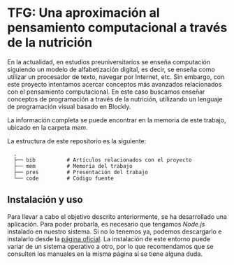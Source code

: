 # TFG: Una aproximación al pensamiento computacional a través de la nutrición

En la actualidad, en estudios preuniversitarios se enseña computación siguiendo un modelo de alfabetización digital, es decir, se enseña como utilizar un procesador de texto, navegar por Internet, etc. Sin embargo, con este proyecto intentamos acercar conceptos más avanzados relacionados con el pensamiento computacional. En este caso buscamos enseñar conceptos de programación a través de la nutrición, utilizando un lenguaje de programación visual basado en Blockly.

La información completa se puede encontrar en la memoria de este trabajo, ubicado en la carpeta *mem*.

La estructura de este repositorio es la siguiente:

      .
      ├── bib          # Artículos relacionados con el proyecto
      ├── mem          # Memoria del trabajo
      ├── pres         # Presentación del trabajo
      └── code         # Código fuente 

## Instalación y uso
Para llevar a cabo el objetivo descrito anteriormente, se ha desarrollado una aplicación. Para poder probarla, es necesario que tengamos *Node.js* instalado en nuestro sistema. Si no lo tenemos ya, podemos descargarlo e instalarlo desde la [página oficial](https://nodejs.org/es/). La instalación de este entorno puede variar de un sistema operativo a otro, por lo que recomendamos que se consulten los manuales en la misma página si se tiene alguna duda.
